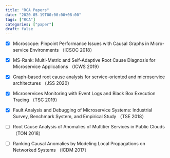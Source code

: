 ```yaml
---
title: "RCA Papers"
date: "2020-05-19T00:00:00+08:00"
tags: ["RCA"]
categories: ["paper"]
draft: false
---
```


- [x] Microscope: Pinpoint Performance Issues with Causal Graphs in Micro-service Environments （ICSOC 2018）
- [x] MS-Rank: Multi-Metric and Self-Adaptive Root Cause Diagnosis for Microservice Applications （ICWS 2019）
- [x] Graph-based root cause analysis for service-oriented and microservice architectures （JSS 2020）
- [x] Microservices Monitoring with Event Logs and Black Box Execution Tracing （TSC 2019）
- [x] Fault Analysis and Debugging of Microservice Systems: Industrial Survey, Benchmark System, and Empirical Study （TSE 2018）
- [ ] Root Cause Analysis of Anomalies of Multitier Services in Public Clouds （TON 2018）
- [ ] Ranking Causal Anomalies by Modeling Local Propagations on Networked Systems （ICDM 2017）





